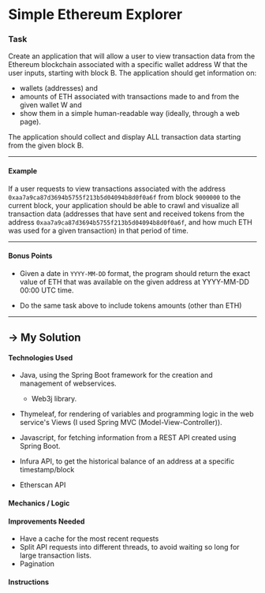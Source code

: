 # Simple Ethereum Explorer

### Task

Create an application that will allow a user to view transaction data from the Ethereum blockchain associated with a specific wallet address W that the user inputs, starting with block B. The application should get information on:

- wallets (addresses) and
- amounts of ETH associated with transactions made to and from the given wallet W and
- show them in a simple human-readable way (ideally, through a web page).

The application should collect and display ALL transaction data starting from the given block B.

---

#### Example

If a user requests to view transactions associated with the address `0xaa7a9ca87d3694b5755f213b5d04094b8d0f0a6f` from block `9000000` to the current block, your application should be able to crawl and visualize all transaction data (addresses that have sent and received tokens from the address `0xaa7a9ca87d3694b5755f213b5d04094b8d0f0a6f`, and how much ETH was used for a given transaction) in that period of time.

---

#### Bonus Points

- Given a date in `YYYY-MM-DD` format, the program should return the exact value of ETH that was available on the given address at YYYY-MM-DD 00:00 UTC time.

- Do the same task above to include tokens amounts (other than ETH)

---

## -> My Solution
#### Technologies Used
- Java, using the Spring Boot framework for the creation and management of webservices.
  - Web3j library. 
- Thymeleaf, for rendering of variables and programming logic in the web service's Views (I used Spring MVC (Model-View-Controller)).
- Javascript, for fetching information from a REST API created using Spring Boot.

- Infura API, to get the historical balance of an address at a specific timestamp/block
- Etherscan API

#### Mechanics / Logic


#### Improvements Needed
- Have a cache for the most recent requests
- Split API requests into different threads, to avoid waiting so long for large transaction lists.
- Pagination


#### Instructions